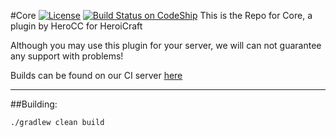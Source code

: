 #Core [![License](https://img.shields.io/badge/License-LGPLv2.1-blue.svg?style=flat-square)](https://github.com/HeroiCraft/Core/blob/master/LICENSE.md) [![Build Status on CodeShip](https://img.shields.io/codeship/0e8eae70-6a51-0133-d9e6-62b058ef9788/master.svg?style=flat-square)](https://codeship.com/projects/114838) 
This is the Repo for Core, a plugin by HeroCC for HeroiCraft

Although you may use this plugin for your server, we will can not guarantee any support with problems! 

Builds can be found on our CI server [here](http://ci.herocc.com/job/Core/)

---

##Building:

    ./gradlew clean build

